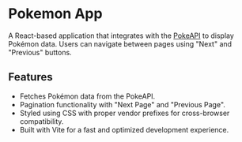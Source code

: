 # Pokemon App

A React-based application that integrates with the [PokeAPI](https://pokeapi.co/) to display Pokémon data. Users can navigate between pages using "Next" and "Previous" buttons.

## Features

-   Fetches Pokémon data from the PokeAPI.
-   Pagination functionality with "Next Page" and "Previous Page".
-   Styled using CSS with proper vendor prefixes for cross-browser compatibility.
-   Built with Vite for a fast and optimized development experience.
